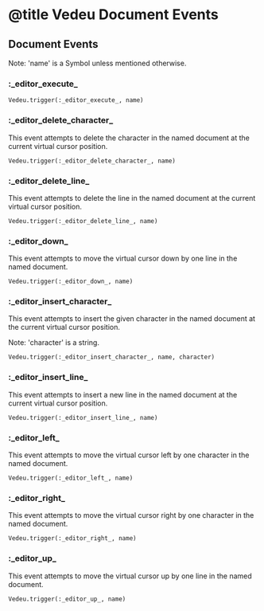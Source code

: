 # @title Vedeu Document Events

## Document Events

Note: 'name' is a Symbol unless mentioned otherwise.

### :\_editor_execute_

    Vedeu.trigger(:_editor_execute_, name)

### :\_editor_delete_character_
This event attempts to delete the character in the named
document at the current virtual cursor position.

    Vedeu.trigger(:_editor_delete_character_, name)

### :\_editor_delete_line_
This event attempts to delete the line in the named document
at the current virtual cursor position.

    Vedeu.trigger(:_editor_delete_line_, name)

### :\_editor_down_
This event attempts to move the virtual cursor down by one
line in the named document.

    Vedeu.trigger(:_editor_down_, name)

### :\_editor_insert_character_
This event attempts to insert the given character in the named
document at the current virtual cursor position.

Note: 'character' is a string.

    Vedeu.trigger(:_editor_insert_character_, name, character)

### :\_editor_insert_line_
This event attempts to insert a new line in the named document
at the current virtual cursor position.

    Vedeu.trigger(:_editor_insert_line_, name)

### :\_editor_left_
This event attempts to move the virtual cursor left by one
character in the named document.

    Vedeu.trigger(:_editor_left_, name)

### :\_editor_right_
This event attempts to move the virtual cursor right by one
character in the named document.

    Vedeu.trigger(:_editor_right_, name)

### :\_editor_up_
This event attempts to move the virtual cursor up by one line
in the named document.

    Vedeu.trigger(:_editor_up_, name)
